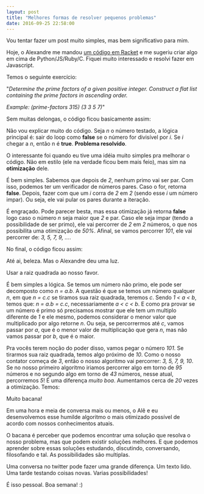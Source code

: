 ```yaml
---
layout: post
title: "Melhores formas de resolver pequenos problemas"
date: 2016-09-25 22:58:00
---
```


Vou tentar fazer um post muito simples, mas bem significativo para mim.

Hoje, o Alexandre me mandou [um código em Racket](https://github.com/alexandre/R-99/blob/master/p35.rkt) e me sugeriu criar algo em cima de Python/JS/Ruby/C. Fiquei muito interessado e resolvi fazer em Javascript.

Temos o seguinte exercício:

"*Determine the prime factors of a given positive integer. Construct a flat list containing the prime factors in ascending order.*

*Example: (prime-factors 315) (3 3 5 7)*"

Sem muitas delongas, o código ficou basicamente assim:

<script src="https://gist.github.com/NicolasFrancaX/fb858d1d25ab5c0760d3b8112943f994.js"></script>

Não vou explicar muito do código. Seja *n* o número testado, a lógica principal é: sair do loop como **false** se o número for divisível por *i*. Se *i* chegar a *n*, então n é **true**. **Problema resolvido**.

O interessante foi quando eu tive uma idéia muito simples pra melhorar o código. Não em estilo (ele na verdade ficou bem mais feio), mas sim na **otimização** dele.

É bem simples. Sabemos que depois de *2*, nenhum primo vai ser par. Com isso, podemos ter um verificador de números pares. Caso o for, retorna **false**. Depois, fazer com que um *i* corra de *2* em *2* (sendo esse *i* um número impar). Ou seja, ele vai pular os pares durante a iteração.

É engraçado. Pode parecer besta, mas essa otimização já retorna **false** logo caso o número *n* seja maior que *2* e par. Caso ele seja impar (tendo a possibilidade de ser primo), ele vai percorrer de *2* em *2* números, o que nos possibilita uma otimização de *50%*. Afinal, se vamos percorrer *101*, ele vai percorrer de: *3, 5, 7, 9, ...*.

No final, o código ficou assim:

<script src="https://gist.github.com/NicolasFrancaX/58ffa1a4e8631efba4983549b6628419.js"></script>

Até ai, beleza. Mas o Alexandre deu uma luz. 

Usar a raiz quadrada ao nosso favor.

É bem simples a lógica. Se temos um número não primo, ele pode ser decomposto como *n = a.b*. A questão é que se temos um número qualquer *n*, em que *n = c.c* se tiramos sua raiz quadrada, teremos *c*. Sendo *1 < a < b*, temos que: *n = a.b = c.c*, necessariamente *a < c < b*. E como pra provar se um número é primo só precisamos mostrar que ele tem um multiplo diferente de *1* e ele mesmo, podemos considerar o menor valor que multiplicado por algo retorne *n*. Ou seja, se percorrermos até *c*, vamos passar por *a*, que é o menor valor de multiplicação que gera *n*, mas não vamos passar por *b*, que é o maior.

Pra vocês terem noção do poder disso, vamos pegar o número *101*. Se tirarmos sua raiz quadrada, temos algo próximo de *10*. Como o nosso contator começa de *3*, então o nosso algoritmo vai percorrer: *3, 5, 7, 9, 10*. Se no nosso primeiro algoritmo iriamos percorrer algo em torno de *95* números e no segundo algo em torno de *43* números, nesse atual, percorremos *5*! É uma diferença *muito boa*. Aumentamos cerca de *20* vezes a otimização. 
Temos:

<script src="https://gist.github.com/NicolasFrancaX/665c6518339da85bad988aeb87a7626a.js"></script>

Muito bacana!

Em uma hora e meia de conversa mais ou menos, o Alê e eu desenvolvemos esse humilde algoritmo o mais otimizado possível de acordo com nossos conhecimentos atuais.

O bacana é perceber que podemos encontrar uma solução que resolva o nosso problema, mas que podem existir soluções melhores. E que podemos aprender sobre essas soluções estudando, discutindo, conversando, filosofando e tal. As possibilidades são multiplas.

Uma conversa no twitter pode fazer uma grande diferença. Um texto lido. Uma tarde testando coisas novas. Varias possibilidades!

É isso pessoal. Boa semana! :)

